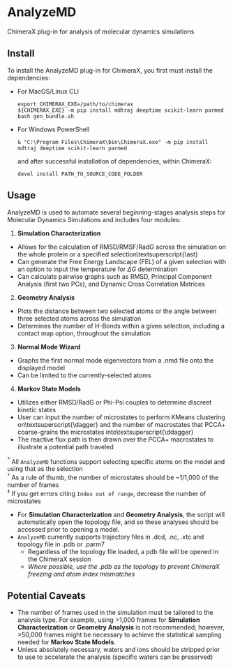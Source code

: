 # AnalyzeMD
ChimeraX plug-in for analysis of molecular dynamics simulations

## Install
To install the AnalyzeMD plug-in for ChimeraX, you first must install the dependencies:
- For MacOS/Linux CLI
  
  ```
  export CHIMERAX_EXE=/path/to/chimerax
  ${CHIMERAX_EXE} -m pip install mdtraj deeptime scikit-learn parmed
  bash gen_bundle.sh
  ```
 
- For Windows PowerShell
  
  ```
  & "C:\Program Files\ChimeraX\bin\ChimeraX.exe" -m pip install mdtraj deeptime scikit-learn parmed
  ```
  
  and after successful installation of dependencies, within ChimeraX:

  ```
  devel install PATH_TO_SOURCE_CODE_FOLDER
  ```

## Usage
AnalyzeMD is used to automate several beginning-stages analysis steps for Molecular Dynamics Simulations and includes four modules:
1. **Simulation Characterization**
  - Allows for the calculation of RMSD/RMSF/RadG across the simulation on the whole protein or a specified selection\textsuperscript{\ast}
  - Can generate the Free Energy Landscape (FEL) of a given selection with an option to input the temperature for $\Delta G$ determination
  - Can calculate pairwise graphs such as RMSD, Principal Component Analysis (first two PCs), and Dynamic Cross Correlation Matrices
2. **Geometry Analysis**
  - Plots the distance between two selected atoms or the angle between three selected atoms across the simulation
  - Determines the number of H-Bonds within a given selection, including a contact map option, throughout the simulation
3. **Normal Mode Wizard**
  - Graphs the first normal mode eigenvectors from a .nmd file onto the displayed model
  - Can be limited to the currently-selected atoms
4. **Markov State Models**
  - Utilizes either RMSD/RadG or Phi-Psi couples to determine discreet kinetic states
  - User can input the number of microstates to perform KMeans clustering on\textsuperscript{\dagger} and the number of macrostates that PCCA+ coarse-grains the microstates into\textsuperscript{\ddagger}
  - The reactive flux path is then drawn over the PCCA+ macrostates to illustrate a potential path traveled

$^\ast$ All `AnalyzeMD` functions support selecting specific atoms on the model and using that as the selection<br />
$^\dagger$ As a rule of thumb, the number of microstates should be ~1/1,000 of the number of frames<br />
$^\ddagger$ If you get errors citing `Index out of range`, decrease the number of microstates

- For **Simulation Characterization** and **Geometry Analysis**, the script will automatically open the topology file, and so these analyses should be accessed prior
  to opening a model.
- `AnalyzeMD` currently supports trajectory files in .dcd, .nc, .xtc and topology file in .pdb or .parm7
  - Regardless of the topology file loaded, a pdb file will be opened in the ChimeraX session
  - *Where possible, use the .pdb as the topology to prevent ChimeraX freezing and atom index mismatches*

## Potential Caveats
- The number of frames used in the simulation must be tailored to the analysis type. For example, using >1,000 frames for **Simulation Characterization** or **Geometry Analysis** 
  is not recommended; however, >50,000 frames might be necessary to achieve the statistical sampling needed for **Markov State Models**.
- Unless absolutely necessary, waters and ions should be stripped prior to use to accelerate the analysis (specific waters can be preserved)
